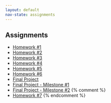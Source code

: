```yaml
---
layout: default
nav-state: assignments
---
```


## Assignments

* [Homework #1](homework/01.html) 
* [Homework #2](homework/02.html) 
* [Homework #3](homework/03.html) 
* [Homework #4](homework/04.html) 
* [Homework #5](homework/05.html) 
* [Homework #6](homework/06.html) 
* [Final Project](final-project.html) 
* [Final Project - Milestone #1](final-project.html#milestone1) 
* [Final Project - Milestone #2](final-project.html#milestone2) 
{% comment %}
* [Homework #7](homework/07.html) 
{% endcomment %}

